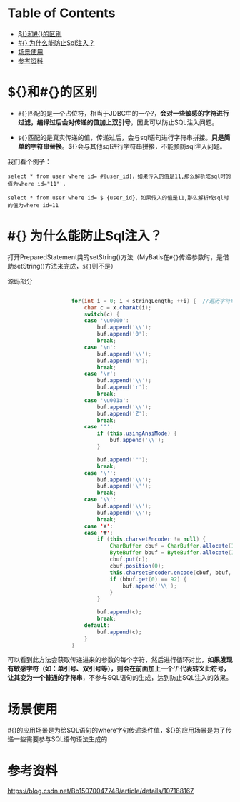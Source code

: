 # Table of Contents

* [${}和#{}的区别](#和的区别)
* [#{} 为什么能防止Sql注入？](#-为什么能防止sql注入)
* [场景使用](#场景使用)
* [参考资料](#参考资料)


# ${}和#{}的区别

+ `#{}`匹配的是一个占位符，相当于JDBC中的一个?，**会对一些敏感的字符进行过滤，编译过后会对传递的值加上双引号**，因此可以防止SQL注入问题。

+ `${}`匹配的是真实传递的值，传递过后，会与sql语句进行字符串拼接。**只是简单的字符串替换**。${}会与其他sql进行字符串拼接，不能预防sql注入问题。


我们看个例子：

```mysql
select * from user where id= #{user_id}，如果传入的值是11,那么解析成sql时的值为where id="11" ，
```

```mysql
select * from user where id= $ {user_id}，如果传入的值是11,那么解析成sql时的值为where id=11
```



# #{} 为什么能防止Sql注入？

打开PreparedStatement类的setString()方法（MyBatis在`#{}`传递参数时，是借助setString()方法来完成，`${}`则不是）



源码部分

```java

                    for(int i = 0; i < stringLength; ++i) {  //遍历字符串，获取到每个字符
                        char c = x.charAt(i);
                        switch(c) {
                        case '\u0000':
                            buf.append('\\');
                            buf.append('0');
                            break;
                        case '\n':
                            buf.append('\\');
                            buf.append('n');
                            break;
                        case '\r':
                            buf.append('\\');
                            buf.append('r');
                            break;
                        case '\u001a':
                            buf.append('\\');
                            buf.append('Z');
                            break;
                        case '"':
                            if (this.usingAnsiMode) {
                                buf.append('\\');
                            }

                            buf.append('"');
                            break;
                        case '\'':
                            buf.append('\\');
                            buf.append('\'');
                            break;
                        case '\\':
                            buf.append('\\');
                            buf.append('\\');
                            break;
                        case '¥':
                        case '₩':
                            if (this.charsetEncoder != null) {
                                CharBuffer cbuf = CharBuffer.allocate(1);
                                ByteBuffer bbuf = ByteBuffer.allocate(1);
                                cbuf.put(c);
                                cbuf.position(0);
                                this.charsetEncoder.encode(cbuf, bbuf, true);
                                if (bbuf.get(0) == 92) {
                                    buf.append('\\');
                                }
                            }

                            buf.append(c);
                            break;
                        default:
                            buf.append(c);
                        }
                    }
```



可以看到此方法会获取传递进来的参数的每个字符，然后进行循环对比，**如果发现有敏感字符（如：单引号、双引号等），则会在前面加上一个'/'代表转义此符号，让其变为一个普通的字符串**，不参与SQL语句的生成，达到防止SQL注入的效果。



# 场景使用

\#{}的应用场景是为给SQL语句的where字句传递条件值，${}的应用场景是为了传递一些需要参与SQL语句语法生成的



# 参考资料

https://blog.csdn.net/Bb15070047748/article/details/107188167
